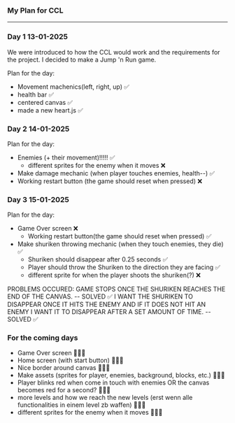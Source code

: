 ### My Plan for CCL

******************

### Day 1 13-01-2025

We were introduced to how the CCL would work and the requirements for the project. I decided to make a Jump 'n Run game.

Plan for the day: 
- Movement machenics(left, right, up) ✅
- health bar ✅
- centered canvas ✅
- made a new heart.js ✅

### Day 2 14-01-2025

Plan for the day:
- Enemies (+ their movement)!!!!! ✅
    - different sprites for the enemy when it moves ❌
- Make damage mechanic (when player touches enemies, health--) ✅
- Working restart button (the game should reset when pressed) ❌


### Day 3 15-01-2025

Plan for the day:
- Game Over screen ❌
    - Working restart button(the game should reset when pressed) ✅
- Make shuriken throwing mechanic (when they touch enemies, they die) ✅
    - Shuriken should disappear after 0.25 seconds ✅
    - Player should throw the Shuriken to the direction they are facing ✅
    - different sprite for when the player shoots the shuriken(?) ❌


PROBLEMS OCCURED: GAME STOPS ONCE THE SHURIKEN REACHES THE END OF THE CANVAS. -- SOLVED ✅
I WANT THE SHURIKEN TO DISAPPEAR ONCE IT HITS THE ENEMY AND IF IT DOES NOT HIT AN ENEMY I WANT IT TO DISAPPEAR AFTER A SET AMOUNT OF TIME. -- SOLVED ✅

### For the coming days

- Game Over screen 👨🏽‍🔧
- Home screen (with start button) 👨🏽‍🔧
- Nice border around canvas 👨🏽‍🔧
- Make assets (sprites for player, enemies, background, blocks, etc.) 👨🏽‍🔧
- Player blinks red when come in touch with enemies OR the canvas becomes red for a second? 👨🏽‍🔧
- more levels and how we reach the new levels (erst wenn alle functionalities in einem level zb waffen) 👨🏽‍🔧
- different sprites for the enemy when it moves 👨🏽‍🔧






